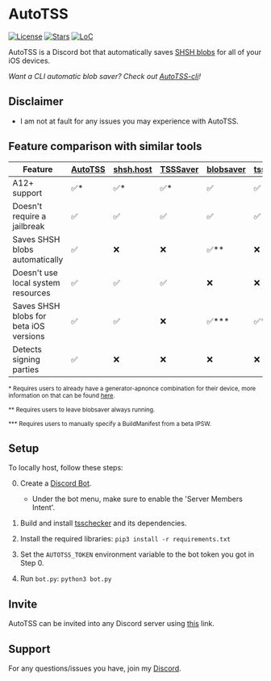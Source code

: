 # AutoTSS
[![License](https://img.shields.io/github/license/m1stadev/AutoTSS)](https://github.com/m1stadev/AutoTSS)
[![Stars](https://img.shields.io/github/stars/m1stadev/AutoTSS)]((https://github.com/m1stadev/AutoTSS))
[![LoC](https://img.shields.io/tokei/lines/github/m1stadev/AutoTSS)](https://github.com/m1stadev/AutoTSS)

AutoTSS is a Discord bot that automatically saves [SHSH blobs](https://www.theiphonewiki.com/wiki/SHSH) for all of your iOS devices.

*Want a CLI automatic blob saver? Check out [AutoTSS-cli](https://github.com/m1stadev/autotss-cli)!*

## Disclaimer
- I am not at fault for any issues you may experience with AutoTSS.

## Feature comparison with similar tools
| Feature | [AutoTSS](https://github.com/m1stadev/AutoTSS) | [shsh.host](https://shsh.host) | [TSSSaver](https://tsssaver.1conan.com/v2/) | [blobsaver](https://github.com/airsquared/blobsaver) | [tsschecker](https://github.com/1Conan/tsschecker) | [shshd](https://github.com/diatrus/shshdaemon) |
|-|-|-|-|-|-|-|
| A12+ support | ✅* | ✅* | ✅* | ✅ | ✅ | ✅ |
| Doesn't require a jailbreak | ✅ | ✅ | ✅ | ✅ | ✅ | ❌ |
| Saves SHSH blobs automatically | ✅ | ❌ | ❌ | ✅** | ❌ | ✅ |
| Doesn't use local system resources | ✅ | ✅ | ✅ | ❌ | ❌ | ❌ |
| Saves SHSH blobs for beta iOS versions | ✅ | ✅ | ❌ | ✅*** | ✅*** | ❌ |
| Detects signing parties | ✅ | ❌ | ❌ | ❌ | ❌ | ❌ |

<sup>* Requires users to already have a generator-apnonce combination for their device, more information on that can be found [here](https://www.reddit.com/r/jailbreak/comments/m3744k/tutorial_shsh_generatorbootnonce_apnonce_nonce/).</sup>

<sup>** Requires users to leave blobsaver always running.</sup>

<sup>*** Requires users to manually specify a BuildManifest from a beta IPSW.</sup>

## Setup
To locally host, follow these steps:

0. Create a [Discord Bot](https://discord.com/developers/applications).
    - Under the bot menu, make sure to enable the 'Server Members Intent'.

1. Build and install [tsschecker](https://github.com/1Conan/tsschecker) and its dependencies.

2. Install the required libraries:
`pip3 install -r requirements.txt`

3. Set the `AUTOTSS_TOKEN` environment variable to the bot token you got in Step 0.

4. Run `bot.py`:
`python3 bot.py`

## Invite
AutoTSS can be invited into any Discord server using [this](https://discord.com/oauth2/authorize?client_id=804072225723383818&scope=bot&permissions=93184) link.

## Support
For any questions/issues you have, join my [Discord](https://m1sta.xyz/discord).
